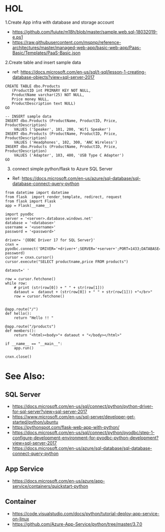 # HOL

1.Create App infra with database and storage account
* https://github.com/fujute/m18h/blob/master/sample.web.sql-18032019-e.ps1
* https://raw.githubusercontent.com/mspnp/reference-architectures/master/managed-web-app/basic-web-app/Paas-Basic/Templates/PaaS-Basic.json

2.Create table and insert sample data
* ref: https://docs.microsoft.com/en-us/sql/t-sql/lesson-1-creating-database-objects?view=sql-server-2017
```shell
CREATE TABLE dbo.Products  
   (ProductID int PRIMARY KEY NOT NULL,  
   ProductName varchar(25) NOT NULL,  
   Price money NULL,  
   ProductDescription text NULL)  
GO

-- INSERT sample data  
INSERT dbo.Products (ProductName, ProductID, Price, ProductDescription)  
    VALUES ('Speaker', 101, 200, 'Wifi Speaker')   
INSERT dbo.Products (ProductName, ProductID, Price, ProductDescription)  
    VALUES ('Headphones', 102, 300, 'ANC Wireless')   
INSERT dbo.Products (ProductName, ProductID, Price, ProductDescription)  
    VALUES ('Adapter', 103, 400, 'USB Type C Adapter')  
GO
```

3. connect simple python/flask to Azure SQL Server 
* Ref: https://docs.microsoft.com/en-us/azure/sql-database/sql-database-connect-query-python 
```shell
from datetime import datetime  
from flask  import render_template, redirect, request
from flask import Flask
app = Flask(__name__)

import pyodbc
server = '<server>.database.windows.net'
database = '<database>'
username = '<username>'
password = '<password>'

driver= '{ODBC Driver 17 for SQL Server}'
cnxn = pyodbc.connect('DRIVER='+driver+';SERVER='+server+';PORT=1433;DATABASE='+database+';UID='+username+';PWD='+ password)
cursor = cnxn.cursor()
cursor.execute("SELECT productname,price FROM products")

dataout=' '

row = cursor.fetchone()
while row:
    # print (str(row[0]) + " " + str(row[1]))
    dataout =  dataout + (str(row[0]) + " " + str(row[1])) +"</br>"
    row = cursor.fetchone()


@app.route("/")
def hello():
    return "Hello !! "

@app.route("/products")
def members():
    return "<html><body>"+ dataout + "</body></html>"

if __name__ == "__main__":
    app.run()

cnxn.close()  
```
# See Also:
## SQL Server
* https://docs.microsoft.com/en-us/sql/connect/python/python-driver-for-sql-server?view=sql-server-2017
* https://www.microsoft.com/en-us/sql-server/developer-get-started/python/ubuntu
* https://pythonspot.com/flask-web-app-with-python/
* https://docs.microsoft.com/en-us/sql/connect/python/pyodbc/step-1-configure-development-environment-for-pyodbc-python-development?view=sql-server-2017
* https://docs.microsoft.com/en-us/azure/sql-database/sql-database-connect-query-python
## App Service
* https://docs.microsoft.com/en-us/azure/app-service/containers/quickstart-python
## Container
* https://code.visualstudio.com/docs/python/tutorial-deploy-app-service-on-linux
* https://github.com/Azure-App-Service/python/tree/master/3.7.0
